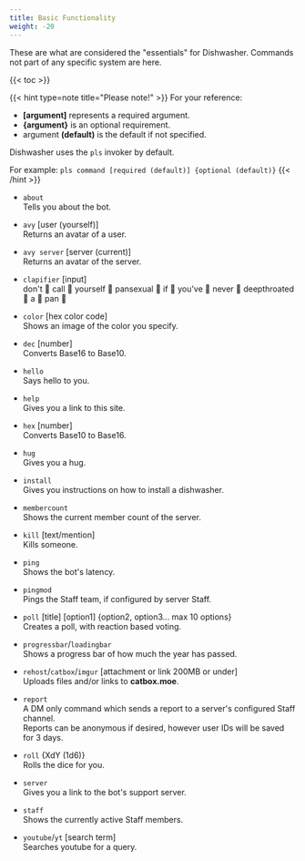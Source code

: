 ```yaml
---
title: Basic Functionality
weight: -20
---
```


These are what are considered the "essentials" for Dishwasher. Commands not part of any specific system are here.

<!--more-->

{{< toc >}}

{{< hint type=note title="Please note!" >}}
For your reference:
- **[argument]** represents a required argument.
- **{argument}** is an optional requirement.
- argument **(default)** is the default if not specified.

Dishwasher uses the `pls` invoker by default.

For example: `pls command [required (default)] {optional (default)}`
{{< /hint >}}

- `about`<br>
Tells you about the bot.

- `avy` [user (yourself)]<br>
Returns an avatar of a user.

- `avy server` [server (current)]<br>
Returns an avatar of the server.

- `clapifier` [input]<br>
don't 👏 call 👏 yourself 👏 pansexual 👏 if 👏 you've 👏 never 👏 deepthroated 👏 a 👏 pan 👏

- `color` [hex color code]<br>
Shows an image of the color you specify.

- `dec` [number]<br>
Converts Base16 to Base10.

- `hello`<br>
Says hello to you.

- `help`<br>
Gives you a link to this site.

- `hex` [number]<br>
Converts Base10 to Base16.

- `hug`<br>
Gives you a hug.

- `install`<br>
Gives you instructions on how to install a dishwasher.

- `membercount`<br>
Shows the current member count of the server.

- `kill` [text/mention]<br>
Kills someone.

- `ping`<br>
Shows the bot's latency.

- `pingmod`<br>
Pings the Staff team, if configured by server Staff.

- `poll` [title] [option1] {option2, option3... max 10 options}<br>
Creates a poll, with reaction based voting.

- `progressbar`/`loadingbar`<br>
Shows a progress bar of how much the year has passed.

- `rehost`/`catbox`/`imgur` [attachment or link 200MB or under]<br>
Uploads files and/or links to **catbox.moe**.

- `report`<br>
A DM only command which sends a report to a server's configured Staff channel.<br>
Reports can be anonymous if desired, however user IDs will be saved for 3 days.

- `roll` {XdY (1d6)}<br>
Rolls the dice for you.

- `server`<br>
Gives you a link to the bot's support server.

- `staff`<br>
Shows the currently active Staff members.

- `youtube`/`yt` [search term]<br>
Searches youtube for a query.